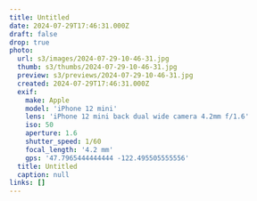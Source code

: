 ```yaml
---
title: Untitled
date: 2024-07-29T17:46:31.000Z
draft: false
drop: true
photo:
  url: s3/images/2024-07-29-10-46-31.jpg
  thumb: s3/thumbs/2024-07-29-10-46-31.jpg
  preview: s3/previews/2024-07-29-10-46-31.jpg
  created: 2024-07-29T17:46:31.000Z
  exif:
    make: Apple
    model: 'iPhone 12 mini'
    lens: 'iPhone 12 mini back dual wide camera 4.2mm f/1.6'
    iso: 50
    aperture: 1.6
    shutter_speed: 1/60
    focal_length: '4.2 mm'
    gps: '47.7965444444444 -122.495505555556'
  title: Untitled
  caption: null
links: []
---
```

